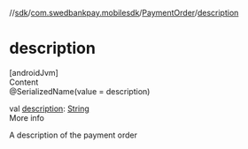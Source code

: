 //[sdk](../../../index.md)/[com.swedbankpay.mobilesdk](../index.md)/[PaymentOrder](index.md)/[description](description.md)



# description  
[androidJvm]  
Content  
@SerializedName(value = description)  
  
val [description](description.md): [String](https://kotlinlang.org/api/latest/jvm/stdlib/kotlin/-string/index.html)  
More info  


A description of the payment order

  



